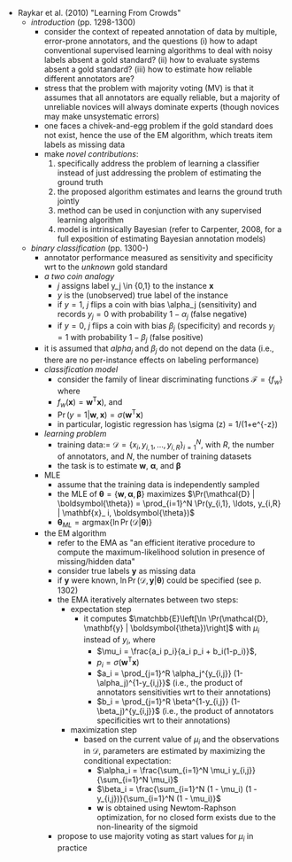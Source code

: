 <!-- raykar_et_al_2010_learning_from_crowds.md -->
- Raykar et al. (2010) "Learning From Crowds"
    - *introduction* (pp. 1298-1300)
        - consider the context of repeated annotation of data by multiple, error-prone annotators, and the questions 
            (i) how to adapt conventional supervised learning algorithms to deal with noisy labels absent a gold standard?
            (ii) how to evaluate systems absent a gold standard?
            (iii) how to estimate how reliable different annotators are?
        - stress that the problem with majority voting (MV) is that it assumes that all annotators are equally reliable, but a majority of unreliable novices will always dominate experts (though novices may make unsystematic errors)
        - one faces a chivek-and-egg problem if the gold standard does not exist, hence the use of the EM algorithm, which treats item labels as missing data
        - make *novel contributions*:
            1. specifically address the problem of learning a classifier instead of just addressing the problem of estimating the ground truth
            2. the proposed algorithm estimates and learns the ground truth jointly
            3. method can be used in conjunction with any supervised learning algorithm
            4. model is intrinsically Bayesian (refer to Carpenter, 2008, for a full exposition of estimating Bayesian annotation models)
    - *binary classification* (pp. 1300-)
        - annotator performance measured as sensitivity and specificity wrt to the *unknown* gold standard
        - *a two coin analogy*
            - $j$ assigns label y_j \in \{0,1\} to the instance $\mathbf{x}$
            - $y$ is the (unobserved) true label of the instance
            - if $y = 1$, $j$ flips a coin with bias \alpha_j (sensitivity) and records $y_j = 0$ with probability $1 - \alpha_j$ (false negative)
            - if $y = 0$, $j$ flips a coin with bias $\beta_j$ (specificity) and records $y_j = 1$ with probability $1 - \beta_j$ (false positive)
        - it is assumed that $alpha_j$ and $\beta_j$ do not depend on the data (i.e., there are no per-instance effects on labeling performance)
        - *classification model*
            - consider the family of linear discriminating functions $\mathcal{F} = \{f_w\}$ where
             - $f_w(\mathbf{x}) = \mathbf{w}^\mbox{T}\mathbf{x})$, and 
             - $\Pr(y = 1 | \mathbf{w}, \mathbf{x}) = \sigma (\mathbf{w}^\mbox{T}\mathbf{x})$
            - in particular, logistic regression has \sigma (z) = 1/(1+e^{-z}) 
        - *learning problem*
            - training data:= $\mathcal{D} = \{x_i,y_{i,1},\ldots , y_{i,R}\}_ {i=1}^N$, with $R$, the number of annotators, and $N$, the number of training datasets  
            - the task is to estimate $\mathbf{w}$, $\boldsymbol{\alpha}$, and $\boldsymbol{\beta}$
        - MLE
            - assume that the training data is independently sampled 
            - the MLE of $\boldsymbol{\theta} = \{\mathbf{w}, \boldsymbol{\alpha}, \boldsymbol{\beta}\}$ maximizes $\Pr(\mathcal{D} | \boldsymbol{\theta}) = \prod_{i=1}^N \Pr(y_{i,1}, \ldots, y_{i,R} | \mathbf{x}_ i, \boldsymbol{\theta})$
            - $\boldsymbol{\theta}_ {ML} = \mbox{argmax}\{\ln \Pr(\mathcal{D} | \boldsymbol{\theta})\}$
        - the EM algorithm
            - refer to the EMA as "an efficient iterative procedure to compute the maximum-likelihood solution in presence of missing/hidden data"
            - consider true labels $\mathbf{y}$ as missing data 
            - if $\mathbf{y}$ were known, $\ln \Pr(\mathcal{D}, \mathbf{y} | \boldsymbol{\theta})$ could be specified (see p. 1302)
            - the EMA iteratively alternates between two steps:
                - expectation step
                    - it computes $\matchbb{E}\left[\ln \Pr(\mathcal{D}, \mathbf{y} | \boldsymbol{\theta})\right]$ with $\mu_i$ instead of $y_i$, where 
                        - $\mu_i = \frac{a_i p_i}{a_i p_i + b_i(1-p_i)}$,
                        - $p_i = \sigma (\mathbf{w}^\mbox{T}\mathbf{x})$
                        - $a_i = \prod_{j=1}^R \alpha_j^{y_{i,j}} (1-\alpha_j)^{1-y_{i,j}}$ (i.e., the product of annotators sensitivities wrt to their annotations)
                        - $b_i = \prod_{j=1}^R \beta^{1-y_{i,j}} (1-\beta_j)^{y_{i,j}}$ (i.e., the product of annotators specificities wrt to their annotations)
                - maximization step
                    - based on the current value of $\mu_i$ and the observations in $\mathcal{D}$, parameters are estimated by maximizing the conditional expectation:
                        - $\alpha_i = \frac{\sum_{i=1}^N \mu_i y_{i,j}}{\sum_{i=1}^N \mu_i}$
                        - $\beta_i = \frac{\sum_{i=1}^N (1 - \mu_i) (1 - y_{i,j})}{\sum_{i=1}^N (1 - \mu_i)}$
                        - $\mathbf{w}$ is obtained using Newtom-Raphson optimization, for no closed form exists due to the non-linearity of the sigmoid
            - propose to use majority voting as start values for $\mu_i$ in practice
            

